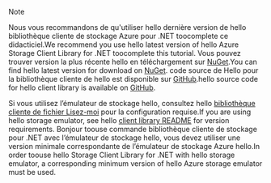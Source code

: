> [!NOTE]
> <span data-ttu-id="09af6-101">Nous vous recommandons de qu'utiliser hello dernière version de hello bibliothèque cliente de stockage Azure pour .NET toocomplete ce didacticiel.</span><span class="sxs-lookup"><span data-stu-id="09af6-101">We recommend you use hello latest version of hello Azure Storage Client Library for .NET toocomplete this tutorial.</span></span> <span data-ttu-id="09af6-102">Vous pouvez trouver version la plus récente hello en téléchargement sur [NuGet](https://www.nuget.org/packages/WindowsAzure.Storage/).</span><span class="sxs-lookup"><span data-stu-id="09af6-102">You can find hello latest version for download on [NuGet](https://www.nuget.org/packages/WindowsAzure.Storage/).</span></span> <span data-ttu-id="09af6-103">code source de Hello pour la bibliothèque cliente de hello est disponible sur [GitHub](https://github.com/Azure/azure-storage-net).</span><span class="sxs-lookup"><span data-stu-id="09af6-103">hello source code for hello client library is available on [GitHub](https://github.com/Azure/azure-storage-net).</span></span>
> 
> <span data-ttu-id="09af6-104">Si vous utilisez l’émulateur de stockage hello, consultez hello [bibliothèque cliente de fichier Lisez-moi](https://github.com/Azure/azure-storage-net/blob/master/README.md) pour la configuration requise.</span><span class="sxs-lookup"><span data-stu-id="09af6-104">If you are using hello storage emulator, see hello [client library README](https://github.com/Azure/azure-storage-net/blob/master/README.md) for version requirements.</span></span> <span data-ttu-id="09af6-105">Bonjour toouse commande bibliothèque cliente de stockage pour .NET avec l’émulateur de stockage hello, vous devez utiliser une version minimale correspondante de l’émulateur de stockage Azure hello.</span><span class="sxs-lookup"><span data-stu-id="09af6-105">In order toouse hello Storage Client Library for .NET with hello storage emulator, a corresponding minimum version of hello Azure storage emulator must be used.</span></span>
> 
> 

